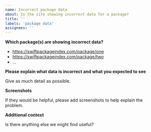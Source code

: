 ```yaml
---
name: Incorrect package data
about: Is the site showing incorrect data for a package?
title: ''
labels: 'package data'
assignees: ''
---
```


**Which package(s) are showing incorrect data?**

- https://swiftpackageindex.com/package/one
- https://swiftpackageindex.com/package/two
- ...

**Please explain what data is incorrect and what you expected to see**

Give as much detail as possible.

**Screenshots**

If they would be helpful, please add screenshots to help explain the problem.

**Additional context**

Is there anything else we might find useful?
